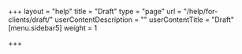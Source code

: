 +++
layout = "help"
title = "Draft"
type = "page"
url = "/help/for-clients/draft/"
userContentDescription = ""
userContentTitle = "Draft"
[menu.sidebar5]
weight = 1

+++

